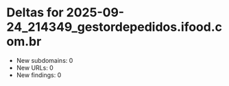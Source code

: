 # Deltas for 2025-09-24_214349_gestordepedidos.ifood.com.br
- New subdomains: 0
- New URLs: 0
- New findings: 0
